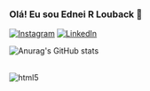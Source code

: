 ### Olá! Eu sou Ednei R Louback 🌙

[![Instagram](https://img.shields.io/badge/Instagram-E4405F?style=for-the-badge&logo=instagram&logoColor=white)](https://www.instagram.com/dev.ertido/)
[![LinkedIn](https://img.shields.io/badge/LinkedIn-0077B5?style=for-the-badge&logo=linkedin&logoColor=white)](https://www.linkedin.com/in/ednei-louback-593395b5/)

![Anurag's GitHub stats](https://github-readme-stats.vercel.app/api?username=anuraghazra&count_private=true)


<div style="display: inline-block"><br/>
        <img align="center" src="" alt="html5" srcset="https://img.shields.io/badge/HTML5-E34F26?style=for-the-badge&logo=html5&logoColor=white">
</div>

<!---
nei22/nei22 is a ✨ special ✨ repository because its `README.md` (this file) appears on your GitHub profile.
You can click the Preview link to take a look at your changes.
--->
